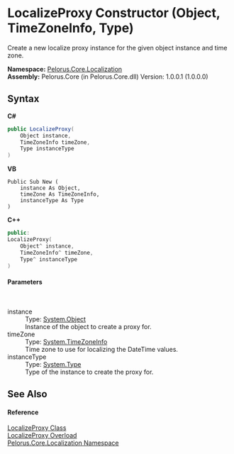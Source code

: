 # LocalizeProxy Constructor (Object, TimeZoneInfo, Type)
 

Create a new localize proxy instance for the given object instance and time zone.

**Namespace:**&nbsp;<a href="99F211A">Pelorus.Core.Localization</a><br />**Assembly:**&nbsp;Pelorus.Core (in Pelorus.Core.dll) Version: 1.0.0.1 (1.0.0.0)

## Syntax

**C#**<br />
``` C#
public LocalizeProxy(
	Object instance,
	TimeZoneInfo timeZone,
	Type instanceType
)
```

**VB**<br />
``` VB
Public Sub New ( 
	instance As Object,
	timeZone As TimeZoneInfo,
	instanceType As Type
)
```

**C++**<br />
``` C++
public:
LocalizeProxy(
	Object^ instance, 
	TimeZoneInfo^ timeZone, 
	Type^ instanceType
)
```


#### Parameters
&nbsp;<dl><dt>instance</dt><dd>Type: <a href="http://msdn2.microsoft.com/en-us/library/e5kfa45b" target="_blank">System.Object</a><br />Instance of the object to create a proxy for.</dd><dt>timeZone</dt><dd>Type: <a href="http://msdn2.microsoft.com/en-us/library/bb396389" target="_blank">System.TimeZoneInfo</a><br />Time zone to use for localizing the DateTime values.</dd><dt>instanceType</dt><dd>Type: <a href="http://msdn2.microsoft.com/en-us/library/42892f65" target="_blank">System.Type</a><br />Type of the instance to create the proxy for.</dd></dl>

## See Also


#### Reference
<a href="C3FA92A5">LocalizeProxy Class</a><br /><a href="DCF3FF05">LocalizeProxy Overload</a><br /><a href="99F211A">Pelorus.Core.Localization Namespace</a><br />
